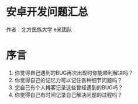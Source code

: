 # 安卓开发问题汇总

作者：北方民族大学 e米团队


# 序言

1. 你觉得自己遇到的BUG再次出现时你能顺利解决吗？
2. 你觉得自己的记忆力可以记住各种细节问题吗？
3. 您自己有个人博客记录这些曾经遇到的BUG吗？
4. 你觉得自己有时间记录自己解决问题的过程吗？



